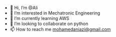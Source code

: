 - 👋 Hi, I’m @Ali
- 👀 I’m interested in Mechatronic Engineering
- 🌱 I’m currently learning AWS
- 💞️ I’m looking to collaborate on python
- 📫 How to reach me mohamedaniazi@gmail.com


